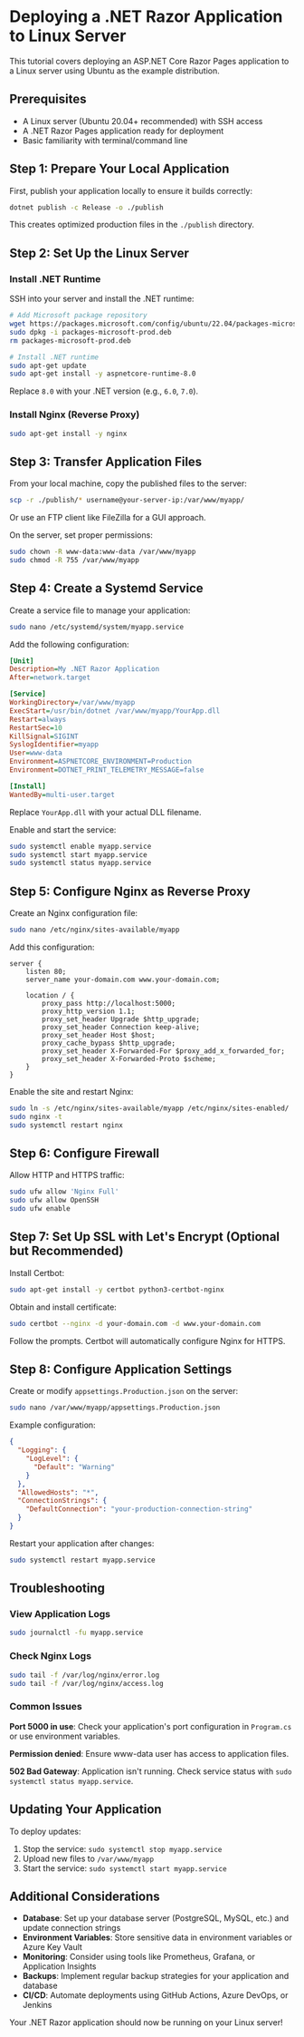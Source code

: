 # Deploying a .NET Razor Application to Linux Server

This tutorial covers deploying an ASP.NET Core Razor Pages application to a Linux server using Ubuntu as the example distribution.

## Prerequisites

- A Linux server (Ubuntu 20.04+ recommended) with SSH access
- A .NET Razor Pages application ready for deployment
- Basic familiarity with terminal/command line

## Step 1: Prepare Your Local Application

First, publish your application locally to ensure it builds correctly:

```bash
dotnet publish -c Release -o ./publish
```

This creates optimized production files in the `./publish` directory.

## Step 2: Set Up the Linux Server

### Install .NET Runtime

SSH into your server and install the .NET runtime:

```bash
# Add Microsoft package repository
wget https://packages.microsoft.com/config/ubuntu/22.04/packages-microsoft-prod.deb -O packages-microsoft-prod.deb
sudo dpkg -i packages-microsoft-prod.deb
rm packages-microsoft-prod.deb

# Install .NET runtime
sudo apt-get update
sudo apt-get install -y aspnetcore-runtime-8.0
```

Replace `8.0` with your .NET version (e.g., `6.0`, `7.0`).

### Install Nginx (Reverse Proxy)

```bash
sudo apt-get install -y nginx
```

## Step 3: Transfer Application Files

From your local machine, copy the published files to the server:

```bash
scp -r ./publish/* username@your-server-ip:/var/www/myapp/
```

Or use an FTP client like FileZilla for a GUI approach.

On the server, set proper permissions:

```bash
sudo chown -R www-data:www-data /var/www/myapp
sudo chmod -R 755 /var/www/myapp
```

## Step 4: Create a Systemd Service

Create a service file to manage your application:

```bash
sudo nano /etc/systemd/system/myapp.service
```

Add the following configuration:

```ini
[Unit]
Description=My .NET Razor Application
After=network.target

[Service]
WorkingDirectory=/var/www/myapp
ExecStart=/usr/bin/dotnet /var/www/myapp/YourApp.dll
Restart=always
RestartSec=10
KillSignal=SIGINT
SyslogIdentifier=myapp
User=www-data
Environment=ASPNETCORE_ENVIRONMENT=Production
Environment=DOTNET_PRINT_TELEMETRY_MESSAGE=false

[Install]
WantedBy=multi-user.target
```

Replace `YourApp.dll` with your actual DLL filename.

Enable and start the service:

```bash
sudo systemctl enable myapp.service
sudo systemctl start myapp.service
sudo systemctl status myapp.service
```

## Step 5: Configure Nginx as Reverse Proxy

Create an Nginx configuration file:

```bash
sudo nano /etc/nginx/sites-available/myapp
```

Add this configuration:

```nginx
server {
    listen 80;
    server_name your-domain.com www.your-domain.com;
    
    location / {
        proxy_pass http://localhost:5000;
        proxy_http_version 1.1;
        proxy_set_header Upgrade $http_upgrade;
        proxy_set_header Connection keep-alive;
        proxy_set_header Host $host;
        proxy_cache_bypass $http_upgrade;
        proxy_set_header X-Forwarded-For $proxy_add_x_forwarded_for;
        proxy_set_header X-Forwarded-Proto $scheme;
    }
}
```

Enable the site and restart Nginx:

```bash
sudo ln -s /etc/nginx/sites-available/myapp /etc/nginx/sites-enabled/
sudo nginx -t
sudo systemctl restart nginx
```

## Step 6: Configure Firewall

Allow HTTP and HTTPS traffic:

```bash
sudo ufw allow 'Nginx Full'
sudo ufw allow OpenSSH
sudo ufw enable
```

## Step 7: Set Up SSL with Let's Encrypt (Optional but Recommended)

Install Certbot:

```bash
sudo apt-get install -y certbot python3-certbot-nginx
```

Obtain and install certificate:

```bash
sudo certbot --nginx -d your-domain.com -d www.your-domain.com
```

Follow the prompts. Certbot will automatically configure Nginx for HTTPS.

## Step 8: Configure Application Settings

Create or modify `appsettings.Production.json` on the server:

```bash
sudo nano /var/www/myapp/appsettings.Production.json
```

Example configuration:

```json
{
  "Logging": {
    "LogLevel": {
      "Default": "Warning"
    }
  },
  "AllowedHosts": "*",
  "ConnectionStrings": {
    "DefaultConnection": "your-production-connection-string"
  }
}
```

Restart your application after changes:

```bash
sudo systemctl restart myapp.service
```

## Troubleshooting

### View Application Logs

```bash
sudo journalctl -fu myapp.service
```

### Check Nginx Logs

```bash
sudo tail -f /var/log/nginx/error.log
sudo tail -f /var/log/nginx/access.log
```

### Common Issues

**Port 5000 in use**: Check your application's port configuration in `Program.cs` or use environment variables.

**Permission denied**: Ensure www-data user has access to application files.

**502 Bad Gateway**: Application isn't running. Check service status with `sudo systemctl status myapp.service`.

## Updating Your Application

To deploy updates:

1. Stop the service: `sudo systemctl stop myapp.service`
2. Upload new files to `/var/www/myapp`
3. Start the service: `sudo systemctl start myapp.service`

## Additional Considerations

- **Database**: Set up your database server (PostgreSQL, MySQL, etc.) and update connection strings
- **Environment Variables**: Store sensitive data in environment variables or Azure Key Vault
- **Monitoring**: Consider using tools like Prometheus, Grafana, or Application Insights
- **Backups**: Implement regular backup strategies for your application and database
- **CI/CD**: Automate deployments using GitHub Actions, Azure DevOps, or Jenkins

Your .NET Razor application should now be running on your Linux server!
